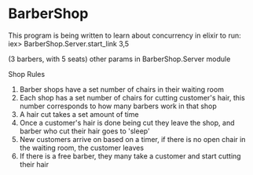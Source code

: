 # BarberShop

This program is being written to learn about concurrency in elixir
  to run: iex> BarberShop.Server.start_link 3,5

  (3 barbers, with 5 seats)
  other params in BarberShop.Server module

  Shop Rules
  1. Barber shops have a set number of chairs in their
     waiting room
  2. Each shop has a set number of chairs for cutting
     customer's hair, this number  corresponds to how
     many barbers work in that shop
  3. A hair cut takes a set amount of time
  4. Once a customer's hair is done being cut they leave
     the shop, and barber who cut their hair goes to 'sleep'
  5. New customers arrive on based on a timer, if there
     is no open chair in the waiting room, the customer
     leaves
  6. If there is a free barber, they many take a customer
     and start cutting their hair

